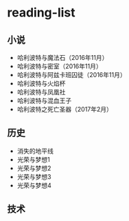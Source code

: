 # reading-list

## 小说

* 哈利波特与魔法石（2016年11月）
* 哈利波特与密室（2016年11月）
* 哈利波特与阿兹卡班囚徒（2016年11月）
* 哈利波特与火焰杯
* 哈利波特与凤凰社
* 哈利波特与混血王子
* 哈利波特之死亡圣器（2017年2月）

## 历史

* 消失的地平线
* 光荣与梦想1
* 光荣与梦想2
* 光荣与梦想3
* 光荣与梦想4

## 技术

